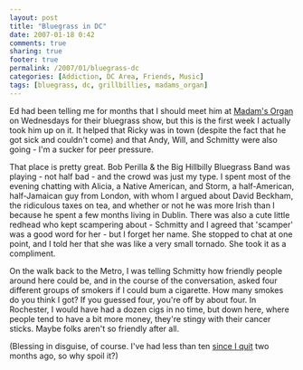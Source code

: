 ```yaml
---
layout: post
title: "Bluegrass in DC"
date: 2007-01-18 0:42
comments: true
sharing: true
footer: true
permalink: /2007/01/bluegrass-dc
categories: [Addiction, DC Area, Friends, Music]
tags: [bluegrass, dc, grillbillies, madams_organ]
---
```

Ed had been telling me for months that I should meet him at <a href="http://www.madamsorgan.com/">Madam's Organ</a> on Wednesdays for their bluegrass show, but this is the first week I actually took him up on it.  It helped that Ricky was in town (despite the fact that he got sick and couldn't come) and that Andy, Will, and Schmitty were also going - I'm a sucker for peer pressure.

That place is pretty great.  Bob Perilla & the Big Hillbilly Bluegrass Band was playing - not half bad - and the crowd was just my type.  I spent most of the evening chatting with Alicia, a Native American, and Storm, a half-American, half-Jamaican guy from London, with whom I argued about David Beckham, the ridiculous taxes on tea, and whether or not he was more Irish than I because he spent a few months living in Dublin.  There was also a cute little redhead who kept scampering about - Schmitty and I agreed that 'scamper' was a good word for her - but I forget her name.  She stopped to chat at one point, and I told her that she was like a very small tornado.  She took it as a compliment.

On the walk back to the Metro, I was telling Schmitty how friendly people around here could be, and in the course of the conversation, asked four different groups of smokers if I could bum a cigarette.  How many smokes do you think I got?  If you guessed four, you're off by about four.  In Rochester, I would have had a dozen cigs in no time, but down here, where people tend to have a bit more money, they're stingy with their cancer sticks.  Maybe folks aren't so friendly after all.

(Blessing in disguise, of course.  I've had less than ten <a href="http://www.brockli.com/archives/2007/01/addiction_is.php">since I quit</a> two months ago, so why spoil it?)

